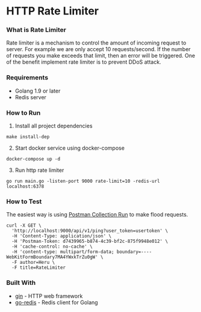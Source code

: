 # HTTP Rate Limiter

### What is Rate Limiter

Rate limiter is a mechanism to control the amount of incoming request to server. For example we are
only accept 10 requests/second. If the number of requests you make exceeds that limit,
then an error will be triggered. One of the benefit implement rate limiter is to prevent
DDoS attack. 

### Requirements
* Golang 1.9 or later
* Redis server

### How to Run

1. Install all project dependencies
```
make install-dep
```
2. Start docker service using docker-compose
```
docker-compose up -d
```
3. Run http rate limiter
```
go run main.go -listen-port 9000 rate-limit=10 -redis-url localhost:6378
```

### How to Test

The easiest way is using [Postman Collection Run](https://learning.getpostman.com/docs/postman/collection_runs/starting_a_collection_run/) to make flood requests.

```
curl -X GET \
  'http://localhost:9000/api/v1/ping?user_token=usertoken' \
  -H 'Content-Type: application/json' \
  -H 'Postman-Token: d7439965-b874-4c39-bf2c-875f9948e012' \
  -H 'cache-control: no-cache' \
  -H 'content-type: multipart/form-data; boundary=----WebKitFormBoundary7MA4YWxkTrZu0gW' \
  -F author=Heru \
  -F title=RateLimiter
```

### Built With

* [gin](https://github.com/gin-gonic/gin) - HTTP web framework
* [go-redis](https://github.com/go-redis/redis) - Redis client for Golang

